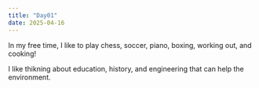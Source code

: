 ```yaml
---
title: "Day01"
date: 2025-04-16
---
```

In my free time, I like to play chess, soccer, piano, boxing, working out, and cooking!

I like thikning about education, history, and engineering that can help the environment.
